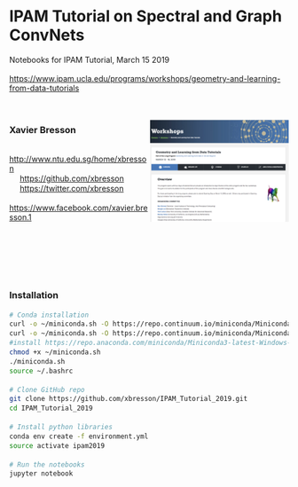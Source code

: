 # IPAM Tutorial on Spectral and Graph ConvNets
Notebooks for IPAM Tutorial, March 15 2019<br>
<br>
https://www.ipam.ucla.edu/programs/workshops/geometry-and-learning-from-data-tutorials
<br>
<br>
<br>



<img src="pic/ipam_tutorial.jpg" align="right" width="250"/>


### Xavier Bresson
<img src="pic/home100.jpg" width="15" height="15"/> http://www.ntu.edu.sg/home/xbresson<br>
<img src="pic/github100.jpg" width="15" height="15"/> https://github.com/xbresson<br>
<img src="pic/twitter100.jpg" width="15" height="15"/> https://twitter.com/xbresson <br>
<img src="pic/facebook100.jpg" width="15" height="15"/> https://www.facebook.com/xavier.bresson.1 <br>
<br>



<br>
<br>
<br>
<br>

### Installation
   ```sh
   # Conda installation
   curl -o ~/miniconda.sh -O https://repo.continuum.io/miniconda/Miniconda3-latest-Linux-x86_64.sh # Linux
   curl -o ~/miniconda.sh -O https://repo.continuum.io/miniconda/Miniconda3-latest-MacOSX-x86_64.sh # OSX
   #install https://repo.anaconda.com/miniconda/Miniconda3-latest-Windows-x86_64.exe # Windows
   chmod +x ~/miniconda.sh
   ./miniconda.sh
   source ~/.bashrc

   # Clone GitHub repo
   git clone https://github.com/xbresson/IPAM_Tutorial_2019.git
   cd IPAM_Tutorial_2019

   # Install python libraries
   conda env create -f environment.yml
   source activate ipam2019

   # Run the notebooks
   jupyter notebook
   ```
<br>
